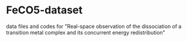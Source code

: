 # FeCO5-dataset
data files and codes for "Real-space observation of the dissociation of a transition metal complex and its concurrent energy redistribution"
